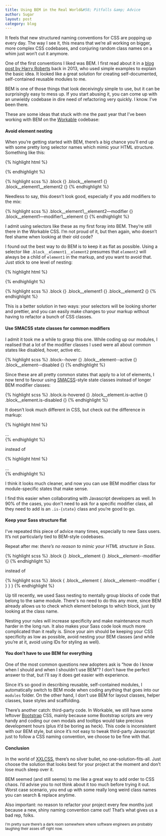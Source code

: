 ```yaml
---
title: Using BEM in the Real World&#58; Pitfalls &amp; Advice
author: Sugar
layout: post
category: blog
---
```

It feels that new structured naming conventions for CSS are popping up every day. The way I see it, this means that we’re all working on bigger, more complex CSS codebases, and conjuring random class names on a whim just won’t cut it anymore.

One of the first conventions I liked was BEM. I first read about it in a [blog post by Harry Roberts](http://csswizardry.com/2013/01/mindbemding-getting-your-head-round-bem-syntax/) back in 2013, who used simple examples to explain the basic idea. It looked like a great solution for creating self-documented, self-contained reusable modules to me.

BEM is one of those things that look deceivingly simple to use, but it can be surprisingly easy to mess up. If you start abusing it, you can come up with an unwieldy codebase in dire need of refactoring very quickly. I know. I’ve been there.

These are some ideas that stuck with me the past year that I’ve been working with BEM on the [Workable](http://www.workable.com) codebase:

#### Avoid element nesting

When you’re getting started with BEM, there’s a big chance you’ll end up with some pretty long selector names which mimic your HTML structure. Something like this:

{% highlight html %}
<div class="block">
  <div class="block__element1">
    <div class="block__element1__element2"></div>
  </div>
</div>
{% endhighlight %}

{% highlight scss %}
.block {}
.block__element1 {}
.block__element1__element2 {}
{% endhighlight %}

Needless to say, this doesn’t look good, especially if you add modifiers to the mix:

{% highlight scss %}
.block__element1__element2—modifier {}
.block__element1—modifier1__element {}
{% endhighlight %}

I admit using selectors like these as my first foray into BEM. They’re still there in the Workable CSS. I’m not proud of it, but then again, who doesn’t feel shame when looking at their old code?

I found out the best way to do BEM is to keep it as flat as possible. Using a selector like <code class="inline">.block__element1__element2</code> presumes that <code class="inline">element2</code> will always be a child of <code class="inline">element1</code> in the markup, and you want to avoid that. Just stick to one level of nesting:

{% highlight html %}
<div class="block">
  <div class="block__element1">
    <div class="block__element2"></div>
  </div>
</div>
{% endhighlight %}

{% highlight scss %}
.block {}
.block__element1 {}
.block__element2 {}
{% endhighlight %}

This is a better solution in two ways: your selectors will be looking shorter and prettier, and you can easily make changes to your markup without having to refactor a bunch of CSS classes.

#### Use SMACSS state classes for common modifiers

I admit it took me a while to grasp this one. While coding up our modules, I realised that a lot of the modifier classes I used were all about common states like disabled, hover, active etc.

{% highlight scss %}
.block--hover {}
.block__element--active {}
.block__element--disabled {}
{% endhighlight %}

Since these are all pretty common states that apply to a lot of elements, I now tend to favour using [SMACSS](https://smacss.com/)-style state classes instead of longer BEM modifier classes:

{% highlight scss %}
.block.is-hovered {}
.block__element.is-active {}
.block__element.is-disabled {}
{% endhighlight %}

It doesn’t look much different in CSS, but check out the difference in markup:

{% highlight html %}
<div class="block block--hover">
  <div class="block__element block__element--active">
    ...
  </div>
</div>
{% endhighlight %}

instead of

{% highlight html %}
<div class="block is-hovered">
  <div class="block__element is-active">
    ...
  </div>
</div>
{% endhighlight %}

I think it looks much cleaner, and now you can use BEM modifier class for module-specific states that make sense.

I find this easier when collaborating with Javascript developers as well. In 90% of the cases, you don't need to ask for a specific modifier class, all they need to add is an <code class="inline">.is-{state}</code> class and you’re good to go.

#### Keep your Sass structure flat

I've repeated this piece of advice many times, especially to new Sass users. It’s not particularly tied to BEM-style codebases.

Repeat after me: *there’s no reason to mimic your HTML structure in Sass*.

{% highlight scss %}
.block {}
.block__element {}
.block__element--modifier {}
{% endhighlight %}

instead of

{% highlight scss %}
.block {
  .block__element {
    .block__element--modifier {
    }
  }
}
{% endhighlight %}

Up till recently, we used Sass nesting to mentally group blocks of code that belong to the same module. There's no need to do this any more, since BEM already allows us to check which element belongs to which block, just by looking at the class name.

Nesting your rules will increase specificity and make maintenance much harder in the long run. It also makes your Sass code look much more complicated than it really is. Since your aim should be keeping your CSS specificity as low as possible, avoid nesting your BEM classes (and while you’re at it, avoid using IDs for styling as well).

#### You don’t have to use BEM for everything

One of the most common questions new adopters ask is “how do I know when I should and when I shouldn’t use BEM”? I don’t have the perfect answer to that, but I’ll say it does get easier with experience.

Since it’s so good in describing reusable, self-contained modules, I automatically switch to BEM mode when coding anything that goes into our <code class="inline">modules</code> folder. On the other hand, I don’t use BEM for layout classes, helper classes, base styles and scaffolding.

There’s another catch: third-party code. In Workable, we still have some leftover [Bootstrap](http://getbootstrap.com) CSS, mainly because some Bootstrap scripts are very handy and coding our own modals and tooltips would take precious development hours (plus it’d be boring as heck). This code is inconsistent with our BEM style, but since it’s not easy to tweak third-party Javascript just to follow a CSS naming convention, we choose to be fine with that.

#### Conclusion

In the world of [XXLCSS](https://speakerdeck.com/sugarenia/xxlcss-how-to-scale-css-and-keep-your-sanity), there’s no silver bullet, no one-solution-fits-all. Just choose the solution that looks best for your project at the moment and don’t lose much sleep over it.

BEM seemed (and still seems) to me like a great way to add order to CSS chaos. I’d advise you to not think about it too much before trying it out. Worst case scenario, you end up with some really long weird class names you can search & replace anytime.

Also important: no reason to refactor your project every few months just because a new, shiny naming convention came out! That’s what gives us a bad rep, folks.

<small>I’m pretty sure there’s a dark room somewhere where software engineers are probably laughing their asses off right now.</small>
